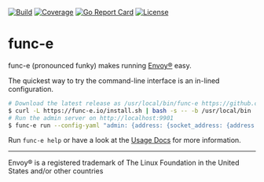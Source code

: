 [![Build](https://github.com/tetratelabs/func-e/workflows/build/badge.svg)](https://github.com/tetratelabs/func-e)
[![Coverage](https://codecov.io/gh/tetratelabs/func-e/branch/master/graph/badge.svg)](https://codecov.io/gh/tetratelabs/func-e)
[![Go Report Card](https://goreportcard.com/badge/github.com/tetratelabs/func-e)](https://goreportcard.com/report/github.com/tetratelabs/func-e)
[![License](https://img.shields.io/badge/license-Apache%202.0-blue.svg)](LICENSE)

# func-e

func-e (pronounced funky) makes running [Envoy®](https://www.envoyproxy.io/) easy.

The quickest way to try the command-line interface is an in-lined configuration.
```bash
# Download the latest release as /usr/local/bin/func-e https://github.com/tetratelabs/func-e/releases
$ curl -L https://func-e.io/install.sh | bash -s -- -b /usr/local/bin
# Run the admin server on http://localhost:9901
$ func-e run --config-yaml "admin: {address: {socket_address: {address: '127.0.0.1', port_value: 9901}}}"
```

Run `func-e help` or have a look at the [Usage Docs](USAGE.md) for more information.

-----
Envoy® is a registered trademark of The Linux Foundation in the United States and/or other countries
